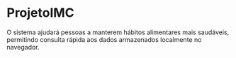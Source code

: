# ProjetoIMC
O sistema ajudará pessoas a manterem hábitos alimentares mais saudáveis, permitindo consulta rápida aos dados armazenados localmente no navegador.
